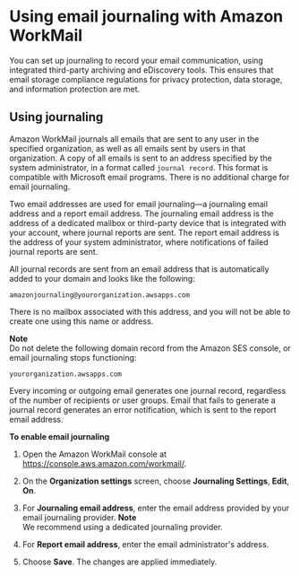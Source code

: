 # Using email journaling with Amazon WorkMail<a name="journaling_overview"></a>

You can set up journaling to record your email communication, using integrated third\-party archiving and eDiscovery tools\. This ensures that email storage compliance regulations for privacy protection, data storage, and information protection are met\.

## Using journaling<a name="using_journaling"></a>

Amazon WorkMail journals all emails that are sent to any user in the specified organization, as well as all emails sent by users in that organization\. A copy of all emails is sent to an address specified by the system administrator, in a format called `journal record`\. This format is compatible with Microsoft email programs\. There is no additional charge for email journaling\.

Two email addresses are used for email journaling—a journaling email address and a report email address\. The journaling email address is the address of a dedicated mailbox or third\-party device that is integrated with your account, where journal reports are sent\. The report email address is the address of your system administrator, where notifications of failed journal reports are sent\. 

All journal records are sent from an email address that is automatically added to your domain and looks like the following: 

```
amazonjournaling@yourorganization.awsapps.com
```

 There is no mailbox associated with this address, and you will not be able to create one using this name or address\. 

**Note**  
Do not delete the following domain record from the Amazon SES console, or email journaling stops functioning:  

```
yourorganization.awsapps.com
```

Every incoming or outgoing email generates one journal record, regardless of the number of recipients or user groups\. Email that fails to generate a journal record generates an error notification, which is sent to the report email address\.

**To enable email journaling**

1. Open the Amazon WorkMail console at [https://console\.aws\.amazon\.com/workmail/](https://console.aws.amazon.com/workmail/)\.

1. On the **Organization settings** screen, choose **Journaling Settings**, **Edit**, **On**\.

1. For **Journaling email address**, enter the email address provided by your email journaling provider\.
**Note**  
We recommend using a dedicated journaling provider\.

1. For **Report email address**, enter the email administrator's address\.

1. Choose **Save**\. The changes are applied immediately\.